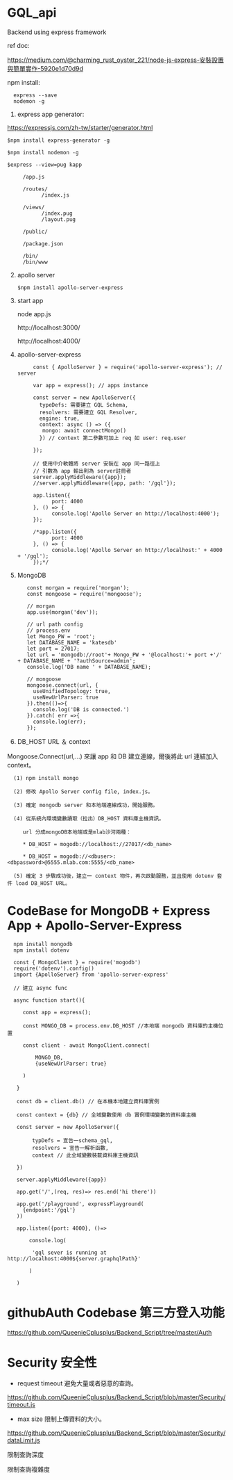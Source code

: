 # GQL_api
Backend using express framework

ref doc:

https://medium.com/@charming_rust_oyster_221/node-js-express-安裝設置與簡單實作-5920e1d70d9d

npm install:

      express --save
      nodemon -g
      
1. express app generator:

https://expressjs.com/zh-tw/starter/generator.html

    $npm install express-generator -g
    
    $npm install nodemon -g

    $express --view=pug kapp

         /app.js
        
         /routes/
               /index.js
               
         /views/
               /index.pug
               /layout.pug
               
         /public/
         
         /package.json
         
         /bin/
         /bin/www

2. apollo server 

       $npm install apollo-server-express

3. start app

     node app.js

      http://localhost:3000/
      
      http://localhost:4000/
      
4. apollo-server-express

            const { ApolloServer } = require('apollo-server-express'); // server
           
            var app = express(); // apps instance
            
            const server = new ApolloServer({
              typeDefs: 需要建立 GQL Schema, 
              resolvers: 需要建立 GQL Resolver,
              engine: true,
              context: async () => ({
               mongo: await connectMongo()
              }) // context 第二參數可加上 req 如 user: req.user

            });
            
            // 使用中介軟體將 server 安裝在 app 同一路徑上
            // 引數為 app 輸出則為 server註冊者
            server.applyMiddleware({app});
            //server.applyMiddleware({app, path: '/gql'}); 
            
            app.listen({
                  port: 4000
            }, () => {
                  console.log('Apollo Server on http://localhost:4000');
            });
            
            /*app.listen({
                  port: 4000
            }, () => {
                  console.log('Apollo Server on http://localhost:' + 4000 + '/gql');
            });*/
            
  5. MongoDB
  
            const morgan = require('morgan');
            const mongoose = require('mongoose');

            // morgan 
            app.use(morgan('dev'));

            // url path config
            // process.env
            let Mongo_PW = 'root';
            let DATABASE_NAME = 'katesdb'
            let port = 27017;
            let url = 'mongodb://root'+ Mongo_PW + '@localhost:'+ port +'/' + DATABASE_NAME + '?authSource=admin';
            console.log('DB name ' + DATABASE_NAME);

            // mongoose
            mongoose.connect(url, {
              useUnifiedTopology: true,
              useNewUrlParser: true
            }).then(()=>{
              console.log('DB is connected.')
            }).catch( err =>{
              console.log(err);
            });
            
  6. DB_HOST URL ＆ context

Mongoose.Connect(url,...) 來讓 app 和 DB 建立連線，爾後將此 url 連結加入 context。

      (1) npm install mongo

      (2) 修改 Apollo Server config file, index.js。

      (3) 確定 mongodb server 和本地端連線成功，開始服務。

      (4) 從系統內環境變數讀取（拉出）DB_HOST 資料庫主機資訊。

         url 分成mongoDB本地端或是mlab沙河兩種：

         * DB_HOST = mogodb://localhost://27017/<db_name>

         * DB_HOST = mogodb://<dbuser>:<dbpassword>@5555.mlab.com:5555/<db_name>

      (5) 確定 3 步驟成功後，建立一 context 物件，再次啟動服務，並且使用 dotenv 套件 load DB_HOST URL。

# CodeBase for MongoDB + Express App + Apollo-Server-Express

      npm install mongodb
      npm install dotenv

      const { MongoClient } = require('mogodb')
      require('dotenv').config()
      import {ApolloServer} from 'apollo-server-express'

      // 建立 async func

      async function start(){

         const app = express();

         const MONGO_DB = process.env.DB_HOST //本地端 mongodb 資料庫的主機位置

         const client - await MongoClient.connect(

             MONGO_DB,
             {useNewUrlParser: true}

         )
         
       }
       
       const db = client.db() // 在本機本地建立資料庫實例
       
       const context = {db} // 全域變數使用 db 實例環境變數的資料庫主機
       
       const server = new ApolloServer({
       
            typDefs = 宣告一schema_gql,
            resolvers = 宣告一解析函數,
            context // 此全域變數裝載資料庫主機資訊
       
       })
       
       server.applyMiddleware({app})
       
       app.get('/',(req, res)=> res.end('hi there'))
       
       app.get('/playground', expressPlayground(
         {endpoint:'/gql'}
       ))
       
       app.listen({port: 4000}, ()=>
       
           console.log(
           
            'gql sever is running at http://localhost:4000${server.graphqlPath}'
           
           )
       
       )

# githubAuth Codebase 第三方登入功能

https://github.com/QueenieCplusplus/Backend_Script/tree/master/Auth

# Security 安全性

* request timeout 避免大量或者惡意的查詢。

https://github.com/QueenieCplusplus/Backend_Script/blob/master/Security/timeout.js

* max size 限制上傳資料的大小。

https://github.com/QueenieCplusplus/Backend_Script/blob/master/Security/dataLimit.js

限制查詢深度

限制查詢複雜度
